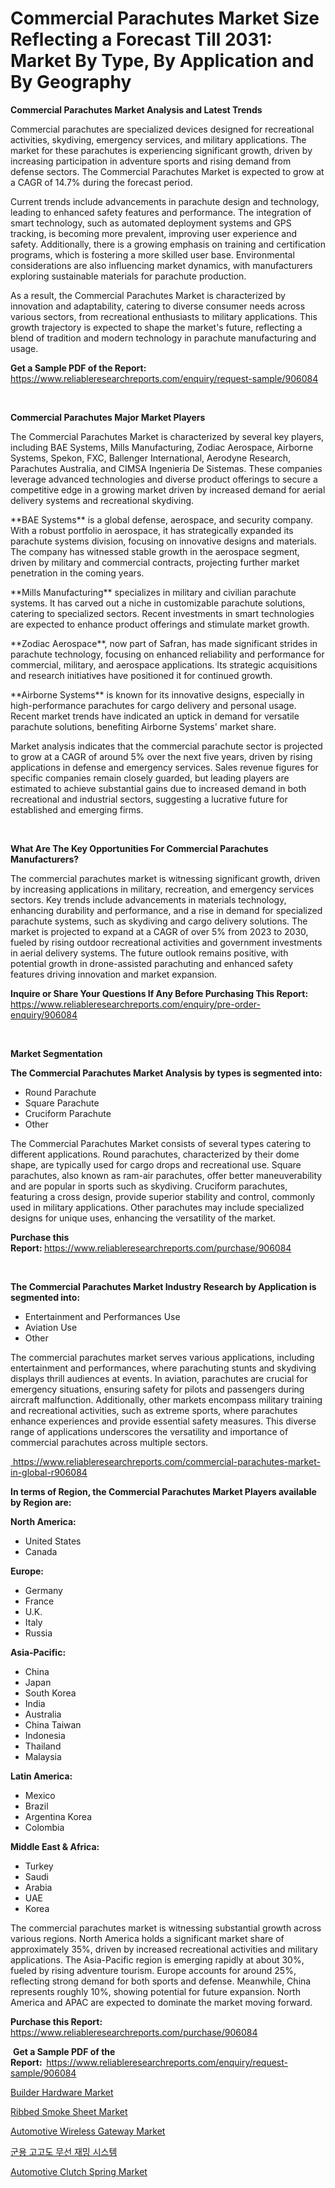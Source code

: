 <p><h1>Commercial Parachutes Market Size Reflecting a Forecast Till 2031: Market By Type, By Application and By Geography</h1></p><p><strong>Commercial Parachutes Market Analysis and Latest Trends</strong></p>
<p><p>Commercial parachutes are specialized devices designed for recreational activities, skydiving, emergency services, and military applications. The market for these parachutes is experiencing significant growth, driven by increasing participation in adventure sports and rising demand from defense sectors. The Commercial Parachutes Market is expected to grow at a CAGR of 14.7% during the forecast period.</p><p>Current trends include advancements in parachute design and technology, leading to enhanced safety features and performance. The integration of smart technology, such as automated deployment systems and GPS tracking, is becoming more prevalent, improving user experience and safety. Additionally, there is a growing emphasis on training and certification programs, which is fostering a more skilled user base. Environmental considerations are also influencing market dynamics, with manufacturers exploring sustainable materials for parachute production. </p><p>As a result, the Commercial Parachutes Market is characterized by innovation and adaptability, catering to diverse consumer needs across various sectors, from recreational enthusiasts to military applications. This growth trajectory is expected to shape the market's future, reflecting a blend of tradition and modern technology in parachute manufacturing and usage.</p></p>
<p><strong>Get a Sample PDF of the Report:&nbsp;</strong> <a href="https://www.reliableresearchreports.com/enquiry/request-sample/906084">https://www.reliableresearchreports.com/enquiry/request-sample/906084</a></p>
<p>&nbsp;</p>
<p><strong>Commercial Parachutes Major Market Players</strong></p>
<p><p>The Commercial Parachutes Market is characterized by several key players, including BAE Systems, Mills Manufacturing, Zodiac Aerospace, Airborne Systems, Spekon, FXC, Ballenger International, Aerodyne Research, Parachutes Australia, and CIMSA Ingenieria De Sistemas. These companies leverage advanced technologies and diverse product offerings to secure a competitive edge in a growing market driven by increased demand for aerial delivery systems and recreational skydiving.</p><p>**BAE Systems** is a global defense, aerospace, and security company. With a robust portfolio in aerospace, it has strategically expanded its parachute systems division, focusing on innovative designs and materials. The company has witnessed stable growth in the aerospace segment, driven by military and commercial contracts, projecting further market penetration in the coming years.</p><p>**Mills Manufacturing** specializes in military and civilian parachute systems. It has carved out a niche in customizable parachute solutions, catering to specialized sectors. Recent investments in smart technologies are expected to enhance product offerings and stimulate market growth.</p><p>**Zodiac Aerospace**, now part of Safran, has made significant strides in parachute technology, focusing on enhanced reliability and performance for commercial, military, and aerospace applications. Its strategic acquisitions and research initiatives have positioned it for continued growth.</p><p>**Airborne Systems** is known for its innovative designs, especially in high-performance parachutes for cargo delivery and personal usage. Recent market trends have indicated an uptick in demand for versatile parachute solutions, benefiting Airborne Systems' market share.</p><p>Market analysis indicates that the commercial parachute sector is projected to grow at a CAGR of around 5% over the next five years, driven by rising applications in defense and emergency services. Sales revenue figures for specific companies remain closely guarded, but leading players are estimated to achieve substantial gains due to increased demand in both recreational and industrial sectors, suggesting a lucrative future for established and emerging firms.</p></p>
<p>&nbsp;</p>
<p><strong>What Are The Key Opportunities For Commercial Parachutes Manufacturers?</strong></p>
<p><p>The commercial parachutes market is witnessing significant growth, driven by increasing applications in military, recreation, and emergency services sectors. Key trends include advancements in materials technology, enhancing durability and performance, and a rise in demand for specialized parachute systems, such as skydiving and cargo delivery solutions. The market is projected to expand at a CAGR of over 5% from 2023 to 2030, fueled by rising outdoor recreational activities and government investments in aerial delivery systems. The future outlook remains positive, with potential growth in drone-assisted parachuting and enhanced safety features driving innovation and market expansion.</p></p>
<p><strong>Inquire or Share Your Questions If Any Before Purchasing This Report:</strong> <a href="https://www.reliableresearchreports.com/enquiry/pre-order-enquiry/906084">https://www.reliableresearchreports.com/enquiry/pre-order-enquiry/906084</a></p>
<p>&nbsp;</p>
<p><strong>Market Segmentation</strong></p>
<p><strong>The Commercial Parachutes Market Analysis by types is segmented into:</strong></p>
<p><ul><li>Round Parachute</li><li>Square Parachute</li><li>Cruciform Parachute</li><li>Other</li></ul></p>
<p><p>The Commercial Parachutes Market consists of several types catering to different applications. Round parachutes, characterized by their dome shape, are typically used for cargo drops and recreational use. Square parachutes, also known as ram-air parachutes, offer better maneuverability and are popular in sports such as skydiving. Cruciform parachutes, featuring a cross design, provide superior stability and control, commonly used in military applications. Other parachutes may include specialized designs for unique uses, enhancing the versatility of the market.</p></p>
<p><strong>Purchase this Report:&nbsp;</strong><a href="https://www.reliableresearchreports.com/purchase/906084">https://www.reliableresearchreports.com/purchase/906084</a></p>
<p>&nbsp;</p>
<p><strong>The Commercial Parachutes Market Industry Research by Application is segmented into:</strong></p>
<p><ul><li>Entertainment and Performances Use</li><li>Aviation Use</li><li>Other</li></ul></p>
<p><p>The commercial parachutes market serves various applications, including entertainment and performances, where parachuting stunts and skydiving displays thrill audiences at events. In aviation, parachutes are crucial for emergency situations, ensuring safety for pilots and passengers during aircraft malfunction. Additionally, other markets encompass military training and recreational activities, such as extreme sports, where parachutes enhance experiences and provide essential safety measures. This diverse range of applications underscores the versatility and importance of commercial parachutes across multiple sectors.</p></p>
<p><a href="https://www.reliableresearchreports.com/commercial-parachutes-market-in-global-r906084">&nbsp;https://www.reliableresearchreports.com/commercial-parachutes-market-in-global-r906084</a></p>
<p><strong>In terms of Region, the Commercial Parachutes Market Players available by Region are:</strong></p>
<p>
    <p> <strong> North America: </strong>
        <ul>
            <li>United States</li>
            <li>Canada</li>
        </ul>
        </p> 
    <p> <strong> Europe: </strong>
        <ul>
            <li>Germany</li>
            <li>France</li>
            <li>U.K.</li>
            <li>Italy</li>
            <li>Russia</li>
        </ul>
        </p> 
    <p> <strong> Asia-Pacific: </strong>
        <ul>
            <li>China</li>
            <li>Japan</li>
            <li>South Korea</li>
            <li>India</li>
            <li>Australia</li>
            <li>China Taiwan</li>
            <li>Indonesia</li>
            <li>Thailand</li>
            <li>Malaysia</li>
        </ul>
        </p> 
    <p> <strong> Latin America: </strong>
        <ul>
            <li>Mexico</li>
            <li>Brazil</li>
            <li>Argentina Korea</li>
            <li>Colombia</li>
        </ul>
        </p> 
    <p> <strong> Middle East & Africa: </strong>
        <ul>
            <li>Turkey</li>
            <li>Saudi</li>
            <li>Arabia</li>
            <li>UAE</li>
            <li>Korea</li>
        </ul>
    </p>
    </p>
<p><p>The commercial parachutes market is witnessing substantial growth across various regions. North America holds a significant market share of approximately 35%, driven by increased recreational activities and military applications. The Asia-Pacific region is emerging rapidly at about 30%, fueled by rising adventure tourism. Europe accounts for around 25%, reflecting strong demand for both sports and defense. Meanwhile, China represents roughly 10%, showing potential for future expansion. North America and APAC are expected to dominate the market moving forward.</p></p>
<p><strong>Purchase this Report: </strong><a href="https://www.reliableresearchreports.com/purchase/906084">https://www.reliableresearchreports.com/purchase/906084</a></p>
<p>&nbsp;<strong>Get a Sample PDF of the Report:&nbsp;&nbsp;</strong><a href="https://www.reliableresearchreports.com/enquiry/request-sample/906084">https://www.reliableresearchreports.com/enquiry/request-sample/906084</a></p>
<p><strong></strong></p>
<p><p><a href="https://issuu.com/reportprime-2/docs/builder-hardware-market-size-2030.p_01c85bbf5dbe69">Builder Hardware Market</a></p><p><a href="https://www.linkedin.com/pulse/ribbed-smoke-sheet-market-size-growth-trends-industry-analysis-agoif?trackingId=i3uHWYP7S3S4CqPcn5ib8w%3D%3D">Ribbed Smoke Sheet Market</a></p><p><a href="https://github.com/MarciaRunte/Market-Research-Report-List-1/blob/main/automotive-wireless-gateway-market.md">Automotive Wireless Gateway Market</a></p><p><a href="https://medium.com/@joespinka88967/military-high-altitude-radio-jamming-system-market-%EC%9D%98-%EA%B8%80%EB%A1%9C%EB%B2%8C-%EC%8B%9C%EC%9E%A5-%EA%B0%9C%EC%9A%94%EB%8A%94-%EC%A0%84-%EC%84%B8%EA%B3%84-%EB%B0%8F-%EC%A3%BC%EC%9A%94-%EC%8B%9C%EC%9E%A5%EC%9D%98-%EC%82%B0%EC%97%85%EC%97%90-%EC%98%81%ED%96%A5%EC%9D%84-%EB%AF%B8%EC%B9%98%EB%8A%94-%EC%A3%BC%EC%9A%94-%ED%8A%B8%EB%A0%8C%EB%93%9C%EC%97%90-a9c8796a30ea">군용 고고도 무선 재밍 시스템</a></p><p><a href="https://github.com/Chiragrp22/Market-Research-Report-List-6/blob/main/automotive-clutch-spring-market.md">Automotive Clutch Spring Market</a></p></p>